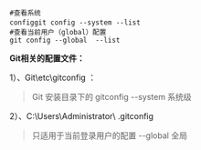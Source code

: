 ```
#查看系统
configgit config --system --list　　
#查看当前用户（global）配置
git config --global  --list
```

**Git相关的配置文件：**

1）、Git\etc\gitconfig  ：

>  Git 安装目录下的 gitconfig   --system 系统级

2）、C:\Users\Administrator\ .gitconfig   

>  只适用于当前登录用户的配置  --global 全局